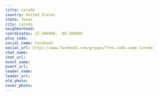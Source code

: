 ```yaml
---
title: Laredo
country: United States
state: Texas
city: Laredo
neighborhood: 
coordinates: 27.506099, -99.508898
plus_code:
social_name: Facebook
social_url: https://www.facebook.com/groups/free.code.camp.laredo
chat_name:
chat_url:
event_name:
event_url:
leader_name:
leader_url:
old_photo: 
cover_photo:
---
```

